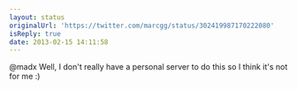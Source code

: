 ```yaml
---
layout: status
originalUrl: 'https://twitter.com/marcgg/status/302419987170222080'
isReply: true
date: 2013-02-15 14:11:58
---
```


@madx Well, I don't really have a personal server to do this so I think it's not for me :)
